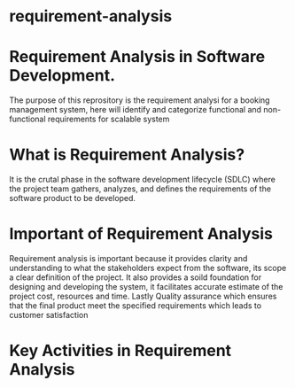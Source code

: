 # requirement-analysis
# Requirement Analysis in Software Development.
 The purpose of this reprository is the requirement analysi for a booking management system, here will identify and categorize functional and non-functional requirements for scalable system

 # What is Requirement Analysis?
  It is the crutal phase in the software development lifecycle (SDLC) where the project team gathers, analyzes, and defines the requirements of the software product to be developed.  

  # Important of Requirement Analysis

  Requirement analysis is important because it provides clarity and understanding to what the stakeholders expect from the software, its scope a clear definition of the project. It also provides a soild foundation for designing and developing the system, it facilitates accurate estimate of the project cost, resources and time. Lastly Quality assurance which ensures that the final product meet the specified requirements which leads to customer satisfaction

  # Key Activities in Requirement Analysis

  